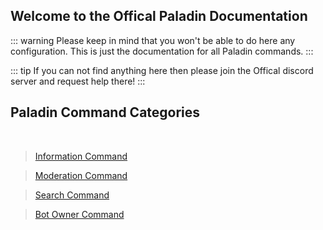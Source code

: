 ## Welcome to the Offical Paladin Documentation

::: warning
Please keep in mind that you won't be able to do here any configuration. 
This is just the documentation for all Paladin commands.
:::

::: tip
If you can not find anything here then please join the
 Offical discord server and request help there!
:::

## Paladin Command Categories 
<br/>

>[Information Command](./information/README.md)

>[Moderation Command](./moderation/README.md)

>[Search Command](./search/README.md)

>[Bot Owner Command](./owner/README.md)

<br/>
<DiscordInvite/>
<br/>
<DiscordWidget/>
<CustomLayout/>




